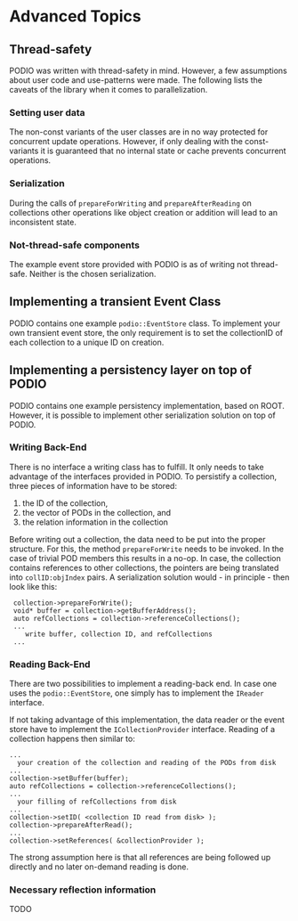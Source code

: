 # Advanced Topics

## Thread-safety

PODIO was written with thread-safety in mind. However, a few assumptions about user code and use-patterns were made. The following lists the caveats of the library when it comes to parallelization.

### Setting user data

The non-const variants of the user classes are in no way protected for concurrent update operations. However, if only dealing with the const-variants it is guaranteed that no internal state or cache prevents concurrent operations.

### Serialization
During the calls of `prepareForWriting` and `prepareAfterReading` on collections other operations like object creation or addition will lead to an inconsistent state.

### Not-thread-safe components
The example event store provided with PODIO is as of writing not thread-safe. Neither is the chosen serialization.


## Implementing a transient Event Class

PODIO contains one example `podio::EventStore` class. To implement your own transient event store, the only requirement is to set the collectionID of each collection to a unique ID on creation.

## Implementing a persistency layer on top of PODIO

PODIO contains one example persistency implementation, based on ROOT. However, it is possible to implement other serialization solution on top of PODIO.

### Writing Back-End

There is no interface a writing class has to fulfill. It only needs to take advantage of the interfaces provided in PODIO. To persistify a collection, three pieces of information have to be stored:

  1. the ID of the collection,
  2. the vector of PODs in the collection, and
  3. the relation information in the collection

Before writing out a collection, the data need to be put into the proper structure. For this, the method `prepareForWrite` needs to be invoked. In the case of trivial POD members this results in a no-op. In case, the collection contains references to other collections, the pointers are being translated into `collID:objIndex` pairs. A serialization solution would - in principle - then look like this:

     collection->prepareForWrite();
     void* buffer = collection->getBufferAddress();
     auto refCollections = collection->referenceCollections();
     ...
        write buffer, collection ID, and refCollections
     ...

### Reading Back-End

There are two possibilities to implement a reading-back end. In case one uses the `podio::EventStore`, one simply has to implement the `IReader` interface.

If not taking advantage of this implementation, the data reader or the event store have to implement the `ICollectionProvider` interface. Reading of a collection happens then similar to:

    ... 
      your creation of the collection and reading of the PODs from disk
    ...
    collection->setBuffer(buffer);
    auto refCollections = collection->referenceCollections();
    ...
	  your filling of refCollections from disk
    ... 
    collection->setID( <collection ID read from disk> );
    collection->prepareAfterRead();
    ...
    collection->setReferences( &collectionProvider ); 
    
The strong assumption here is that all references are being followed up directly and no later on-demand reading is done. 

### Necessary reflection information
TODO